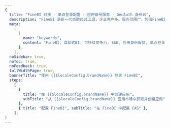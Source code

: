 ```yaml
---
{
  title: "FineBI 对接 - 单点登录配置 - 应用身份服务 - GenAuth 身份云",
  description: "FineBI 是新一代自助式BI工具，企业客户多、服务范围广，凭借FineBI简单流畅的操作、强劲的大数据性能和自助式的分析体验，企业可充分了解和利用他们的数据，增强企业的可持续竞争力。",
  meta:
    [
      {
        name: "keywords",
        content: "FineBI, 自助式BI, 可持续竞争力, SSO, 应用身份服务, 单点登录配置, Authing身份云",
      },
    ],
  noSidebar: true,
  noToc: true,
  noFeedback: true,
  fullWidthPage: true,
  bannerTitle: "使用 {{$localeConfig.brandName}} 登录 FineBI",
  steps:
    [
      {
        title: "在 {{$localeConfig.brandName}} 中创建应用",
        subTitle: "从 {{$localeConfig.brandName}} 应用市场中获取并创建应用",
      },
      { title: "配置 FineBI", subTitle: "在 FineBI 中配置 CAS" },
    ],
}
---
```


<IntegrationDetail/>
